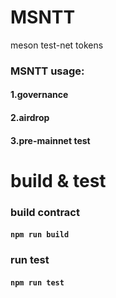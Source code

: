 # MSNTT
meson test-net tokens

### MSNTT usage:
#### 1.governance
#### 2.airdrop
#### 3.pre-mainnet test

# build & test 

### build contract
#### ``` npm run build ```

### run test
#### ``` npm run test ```